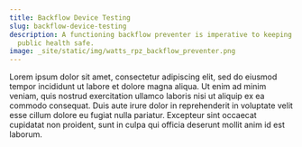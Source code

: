```yaml
---
title: Backflow Device Testing
slug: backflow-device-testing
description: A functioning backflow preventer is imperative to keeping the
  public health safe.
image: _site/static/img/watts_rpz_backflow_preventer.png
---
```



Lorem ipsum dolor sit amet, consectetur adipiscing elit, sed do eiusmod tempor incididunt ut labore et dolore magna aliqua. Ut enim ad minim veniam, quis nostrud exercitation ullamco laboris nisi ut aliquip ex ea commodo consequat. Duis aute irure dolor in reprehenderit in voluptate velit esse cillum dolore eu fugiat nulla pariatur. Excepteur sint occaecat cupidatat non proident, sunt in culpa qui officia deserunt mollit anim id est laborum.
